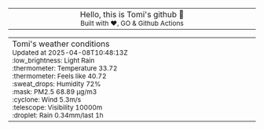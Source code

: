 
<div align="center">
<table>
<tbody>
<td align="center">
<img width="2000" height="0"><br>
Hello, this is Tomi's github 👋<br>
<sup>Built with ❤️, GO & Github Actions</sup><br>
<img width="2000" height="0">
</td>
</tbody>
</table>
</div>
<table>
<tbody>
<td align="left">
<img width="2000" height="0"><br>
Tomi's weather conditions<br>
<sup>Updated at 2025-04-08T10:48:13Z</sup><br>
<sup>:low_brightness: Light Rain</sup><br>
<sup>:thermometer: Temperature 33.72 </sup><br>
<sup>:thermometer: Feels like 40.72</sup><br>
<sup>:sweat_drops: Humidity 72%</sup><br>
<sup>:mask: PM2.5 68.89 μg/m3</sup><br>
<sup>:cyclone: Wind 5.3m/s </sup><br>
<sup>:telescope: Visibility 10000m </sup><br>
<sup>:droplet: Rain 0.34mm/last 1h </sup><br>
<img width="2000" height="0">
</td>
<td align="left">
<img width="2000" height="0"><br>
<br>
<img width="2000" height="0">
</td>
</tbody>
</table>
</div>
    